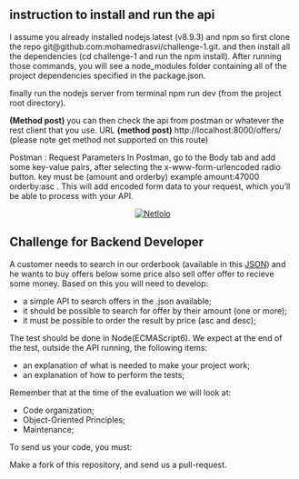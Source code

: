 <h2> instruction to install and run the  api</h2>
<p>I assume you already installed nodejs latest (v8.9.3) and npm so first clone the repo git@github.com:mohamedrasvi/challenge-1.git.
and then install all the dependencies (cd challenge-1 and run the npm install).
After running those commands, you will see a node_modules folder containing all of the project dependencies specified in the package.json. 

finally run the nodejs server from terminal npm run dev (from the project root directory).
</p>

<p> <b>(Method post)</b> you can then check the api from postman or whatever the rest client that you use. URL <b>(method post)</b> http://localhost:8000/offers/  (please note get method not supported  on this route)

Postman : Request Parameters
In Postman, go to the Body tab and add some key-value pairs, after selecting the x-www-form-urlencoded radio button. 
key must be (amount and orderby)
example
amount:47000
orderby:asc .
This will add encoded form data to your request, which you’ll be able to process with your API.
</p>

<p align="center">
  <a href="https://www.netlolo.com">
      <img src="https://app.netlolo.com/images/logo_vertical.png" alt="Netlolo"/>
  </a>
</p>

## Challenge for Backend Developer

A customer needs to search in our orderbook (available in this <a href="https://github.com/NetloloIncubadora/challenge/blob/master/orderbook.json">JSON</a>) and he wants to buy offers below some price also sell offer offer to recieve some money.
Based on this you will need to develop:

- a simple API to search offers in the .json available;
- it should be possible to search for offer by their amount (one or more);
- it must be possible to order the result by price (asc and desc);

The test should be done in Node(ECMAScript6). We expect at the end of the test, outside the API running, the following items:

- an explanation of what is needed to make your project work;
- an explanation of how to perform the tests;

Remember that at the time of the evaluation we will look at:

- Code organization;
- Object-Oriented Principles;
- Maintenance;

To send us your code, you must:

Make a fork of this repository, and send us a pull-request.
